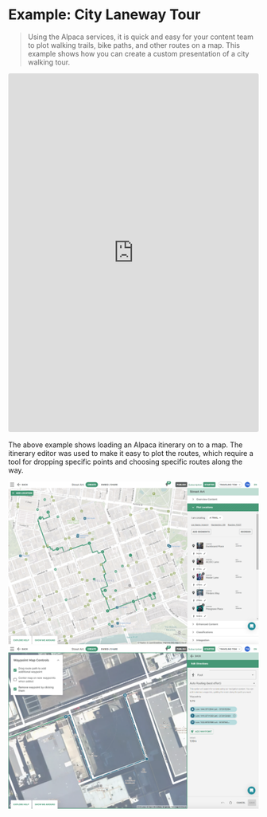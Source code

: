 [//]: # "Layout: 1-col"
[//]: # "TOC: false"

# Example: City Laneway Tour

> Using the Alpaca services, it is quick and easy for your content team to plot
> walking trails, bike paths, and other routes on a map. This example shows how
> you can create a custom presentation of a city walking tour.

<iframe src="https://codesandbox.io/embed/simple-city-itinerary-xl7zgx?fontsize=14&hidenavigation=1&module=%2Fsrc%2FMap%2FItineraryMapLayer.tsx&theme=dark"
  style="width:100%; height:720px; border:0; border-radius: 4px; overflow:hidden;"
></iframe>

The above example shows loading an Alpaca itinerary on to a map. The itinerary
editor was used to make it easy to plot the routes, which require a tool for 
dropping specific points and choosing specific routes along the way. 

<img src="./editor-route.png" alt="Easily plot walks" />

<img src="./fine-route-controls.png" alt="Be specific with paths" />